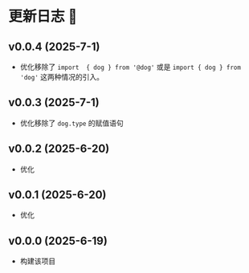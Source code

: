 # 更新日志 📔

## v0.0.4 (2025-7-1)

- 优化移除了 `import  { dog } from '@dog'` 或是 `import { dog } from 'dog'` 这两种情况的引入。

## v0.0.3 (2025-7-1)

- 优化移除了 `dog.type` 的赋值语句

## v0.0.2 (2025-6-20)

- 优化

## v0.0.1 (2025-6-20)

- 优化

## v0.0.0 (2025-6-19)

- 构建该项目
